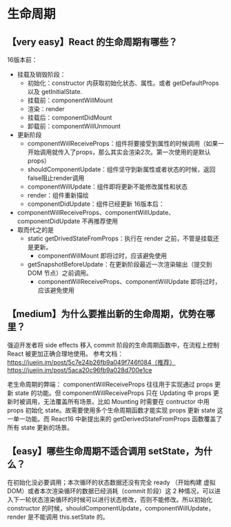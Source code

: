 # 生命周期

## 【very easy】React 的生命周期有哪些？
16版本前：
* 挂载及销毁阶段：
  * 初始化：constructor 内获取初始化状态、属性。或者 getDefaultProps 以及 getInitialState.
  * 挂载前：componentWillMount
  * 渲染：render
  * 挂载后：componentDidMount
  * 卸载前：componentWillUnmount
* 更新阶段
  * componentWillReceiveProps：组件将要接受到属性的时候调用（如果一开始调用就传入了props，那么其实会渲染2次。第一次使用的是默认props）
  * shouldComponentUpdate：组件坚守到新属性或者状态的时候，返回false阻止render调用
  * componentWillUpdate：组件即将更新不能修改属性和状态
  * render：组件重新描绘
  * componentDidUpdate：组件已经更新
16版本后：
* componentWillReceiveProps、componentWillUpdate、componentDidUpdate 不再推荐使用
* 取而代之的是
  * static getDrivedStateFromProps：执行在 render 之前，不管是挂载还是更新。 
    * componentWillMount 即将过时，应该避免使用
  * getSnapshotBeforeUpdate：在更新阶段最近一次渲染输出（提交到 DOM 节点）之前调用。
    * componentWillReceiveProps、componentWillUpdate 即将过时，应该避免使用

## 【medium】为什么要推出新的生命周期，优势在哪里？
强迫开发者将 side effects 移入 commit 阶段的生命周期函数中，在流程上控制 React 被更加正确合理地使用。
参考文档： 
https://juejin.im/post/5c7e24b26fb9a049f746f084（推荐）
https://juejin.im/post/5aca20c96fb9a028d700e1ce

老生命周期的弊端： componentWillReceiveProps 往往用于实现通过 props 更新 state 的功能。但 componentWillReceiveProps 只在 Updating 中 props 更新时被调用，无法覆盖所有场景。比如 Mounting 时需要在 contructor 中用 props 初始化 state。故需要使用多个生命周期函数才能实现 props 更新 state 这一单一功能。而 React16 中新提出来的 getDerivedStateFromProps 函数覆盖了所有 state 更新的场景。



## 【easy】哪些生命周期不适合调用 setState，为什么？
在初始化没必要调用；本次循环的状态数据还没有完全 ready （开始构建 虚拟DOM）或者本次渲染循环的数据已经消耗（commit 阶段）这 2 种情况，可以进入下一轮状态渲染循环的时候可以进行状态修改，否则不能修改。所以初始化 constructor 的时候，shouldComponentUpdate，componentWillUpdate，render 是不能调用 this.setState 的。